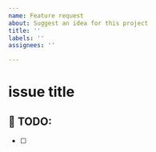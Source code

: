 ```yaml
---
name: Feature request
about: Suggest an idea for this project
title: ''
labels: ''
assignees: ''

---
```


# issue title

## 👼 TODO:
- [ ]
